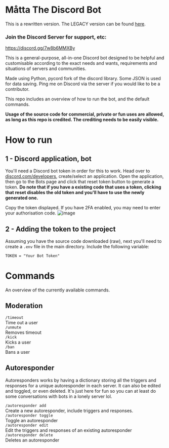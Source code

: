 # Måtta The Discord Bot

This is a rewritten version. The LEGACY version can be found [here](https://github.com/luqmanity/matta-legacy).

### Join the Discord Server for support, etc:
https://discord.gg/7w8b6MMXBy

This is a general-purpose, all-in-one Discord bot designed to be helpful and customisable according to the exact
needs and wants, requirements and situations of servers and communities.

Made using Python, pycord fork of the discord library. Some JSON is used for data saving.
Ping me on Discord via the server if you would like to be a contributor.

This repo includes an overview of how to run the bot, and the default commands.

**Usage of the source code for commercial, private or fun uses are allowed, as long as this repo is credited. The crediting needs to be easily visible.**

# How to run
## 1 - Discord application, bot
You'll need a Discord bot token in order for this to work. Head over to [discord.com/developers](https://discord.com/developers/applications), create/select an application.
Open the application, then go to the Bots page and click that reset token button to generate a token.
**Do note that if you have a existing code that uses a token, clicking that reset disables the old token and you'll have to use the newly generated one.**

Copy the token displayed. If you have 2FA enabled, you may need to enter your authorisation code.
![image](https://github.com/luqmanity/matta/assets/75654558/89826e88-a539-4a5b-a80b-ad40e689dbbd)

## 2 - Adding the token to the project
Assuming you have the source code downloaded (raw), next you'll need to create a `.env` file in the main directory.
Include the following variable:
```env
TOKEN = "Your Bot Token"
```

# Commands
An overview of the currently available commands.

## Moderation
`/timeout` <br>
Time out a user<br>
`/unmute` <br>
Removes timeout<br>
`/kick` <br>
Kicks a user<br>
`/ban` <br>
Bans a user<br>

## Autoresponder
Autoresponders works by having a dictionary storing all the triggers and responses for a unique autoresponder in each server.
It can also be edited and toggled, or even deleted. It's just here for fun so you can at least do some conversations
with bots in a lonely server lol. 

`/autoresponder add` <br>
Create a new autoresponder, include triggers and responses. <br>
`/autoresponder toggle` <br>
Toggle an autoresponder<br>
`/autoresponder edit` <br>
Edit the triggers and responses of an existing autoresponder<br>
`/autoresponder delete` <br>
Deletes an autoresponder<br>
